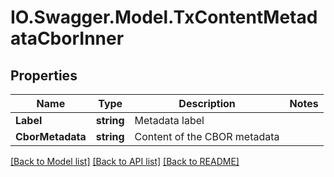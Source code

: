 # IO.Swagger.Model.TxContentMetadataCborInner
## Properties

Name | Type | Description | Notes
------------ | ------------- | ------------- | -------------
**Label** | **string** | Metadata label | 
**CborMetadata** | **string** | Content of the CBOR metadata | 

[[Back to Model list]](../README.md#documentation-for-models) [[Back to API list]](../README.md#documentation-for-api-endpoints) [[Back to README]](../README.md)

